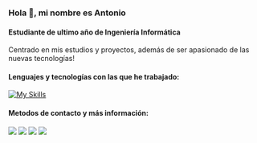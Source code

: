 ### Hola 👋, mi nombre es Antonio
#### Estudiante de ultimo año de Ingeniería Informática
Centrado en mis estudios y proyectos, además de ser apasionado de las nuevas tecnologías!
 
#### Lenguajes y tecnologías con las que he trabajado:

[![My Skills](https://skillicons.dev/icons?i=java,c,bash,haskell,spring,git,eclipse,vscode)]()

#### Metodos de contacto y más información:

[<img src='https://img.shields.io/badge/GitHub-100000?style=for-the-badge&logo=github&logoColor=white'>](https://github.com/AMGV11) 
[<img src='https://img.shields.io/badge/LinkedIn-0077B5?style=for-the-badge&logo=linkedin&logoColor=white'>](https://www.linkedin.com/in/antonio-manuel-guisado-valle/)
[<img src='https://img.shields.io/badge/Gmail-D14836?style=for-the-badge&logo=gmail&logoColor=white'>](mailto:antoniomgv95@gmail.com?)
<img src='https://img.shields.io/badge/Portfolio-255E63?style=for-the-badge&logo=About.me&logoColor=whit'>



<!---
AMGV11/AMGV11 is a ✨ special ✨ repository because its `README.md` (this file) appears on your GitHub profile.
You can click the Preview link to take a look at your changes.
--->
